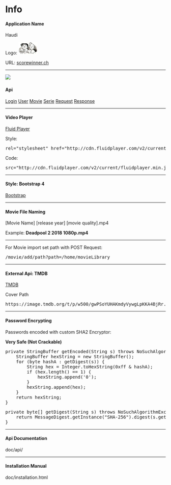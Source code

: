 <h1>Info</h1>
<h4>Application Name</h4>
<p>Haudi</p>
<p>Logo: <img src="https://github.com/Wetwer/movie-db-api/blob/master/doc/img/330px-MaxMoritz.png" width="60px"></p>
<p>URL: <a target="_blank" href="http://scorewinner.ch">scorewinner.ch</a></p>
<hr>

<p><img src="https://i.imgur.com/xVOt5tB.png"></p>


<h4>Api</h4>
<a href="api/loginApi.html">Login</a> <a href="api/userApi.html">User</a> <a href="api/movieApi.html">Movie</a> <a
 href="api/serieApi.html">Serie</a> <a href="api/requestApi.html">Request</a> <a href="api/responseApi.html">Response</a>
<hr>
<h4>Video Player</h4>
<p><a target="_blank" href="https://docs.fluidplayer.com/">Fluid Player</a></p>
Style:
<pre>rel="stylesheet" href="http://cdn.fluidplayer.com/v2/current/fluidplayer.min.css" type="text/css"</pre>
Code:
<pre>src="http://cdn.fluidplayer.com/v2/current/fluidplayer.min.js"</pre>
<hr>
<h4>Style: Bootstrap 4</h4>
<p><a target="_blank" href="https://www.w3schools.com/bootstrap4/">Bootstrap</a></p>
<hr>
<h4>Movie File Naming</h4>
<p>[Movie Name] [release year] [movie quality].mp4</p>
<p>Example: <b>Deadpool 2 2018 1080p.mp4</b></p>
<hr>
<p>For Movie import set path with POST Request:</p>
<pre>/movie/add/path?path=/home/movieLibrary</pre>
<hr>
<h4>External Api: TMDB</h4>
<a href="https://www.themoviedb.org/">TMDB</a>
<p>Cover Path</p>
<pre>https://image.tmdb.org/t/p/w500/gwPSoYUHAKmdyVywgLpKKA4BjRr.jpg</pre>
<hr>
<h4>Password Encrypting</h4>
<p>Passwords encoded with custom SHA2 Encryptor:</p>
<b>Very Safe (Not Crackable)</b>
<pre>
private StringBuffer getEncoded(String s) throws NoSuchAlgorithmException, UnsupportedEncodingException {
    StringBuffer hexString = new StringBuffer();
    for (byte hashA : getDigest(s)) {
        String hex = Integer.toHexString(0xff & hashA);
        if (hex.length() == 1) {
            hexString.append('0');
        }
        hexString.append(hex);
    }
    return hexString;
}
</pre>
<pre>
private byte[] getDigest(String s) throws NoSuchAlgorithmException, UnsupportedEncodingException {
    return MessageDigest.getInstance("SHA-256").digest(s.getBytes("UTF-8"));
}
</pre>
<hr>
<h4>Api Documentation</h4>
<p>doc/api/</p>
<hr>
<h4>Installation Manual</h4>
<p>doc/installation.html</p>
